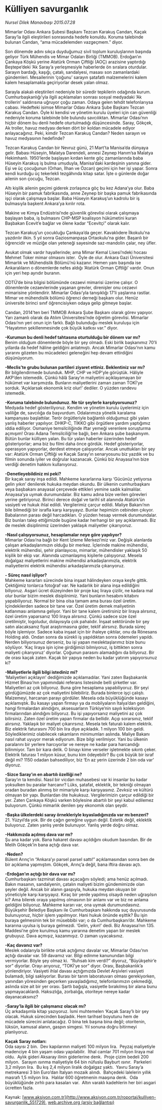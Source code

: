# Külliyen savurganlık

*Nursel Dilek Manavbaşı 2015.07.28*

<div class="pNewsDetailMainContent" itemprop="articleBody">
 <p>
  Mimarlar Odası Ankara Şubesi Başkanı Tezcan Karakuş Candan, Kaçak Saray’la ilgili eleştirileri sonrasında hedefe konuldu. Koruma talebinde bulunan Candan, “ama mücadelemden vazgeçmem.” diyor.
 </p>
 <p>
  Son dönemde adını sıkça duyduğumuz sivil toplum kuruluşlarının başında geliyor Türk Mühendis ve Mimar Odaları Birliği (TMMOB). Erdoğan’ın Çankaya Köşkü yerine Atatürk Orman Çiftliği (AOÇ) arazisine yaptırdığı Beştepe’deki ‘Ak Saray’a yerleşmesiyle haberlerde ön sıralara oturdular. Sarayın bardağı, kaşığı, çatalı, sandalyesi, masası son zamanlardaki gündemleri. Mesailerinin ‘çoğunu’ sarayın şatafatlı malzemelerini kalem kalem hesaplamakla geçiriyorlar desek yalan olmaz.
 </p>
 <p>
  Sarayla alakalı eleştirileri nedeniyle bir süredir tepkilerin odağında kurum. Cumhurbaşkanlığı’yla ilgili açıklamaları sonrası sosyal medyadaki ‘Ak trollerin’ saldırısına uğruyor çoğu zaman. Odaya gelen tehdit telefonlarıysa cabası. Hedefteki isimse Mimarlar Odası Ankara Şube Başkanı Tezcan Karakuş Candan. Öyle ki kendisi ve yönetim kurulu üyeleri için can güvenliği nedeniyle koruma talebinde bile bulundu savcılıktan. Mimarlar Odası’nın hiçbir dönem bu denli hedefe oturtulmadığı düşüncesinde. Saray, Gökçek, Ak troller, havuz medyası derken dört bir koldan mücadele ediyor anlayacağınız. Peki, kimdir Tezcan Karakuş Candan? Neden sarayın ve havuz medyasının hedefinde?
 </p>
 <p>
  Tezcan Karakuş Candan bir Nevruz günü, 21 Mart’ta Manisa’da dünyaya gelir. Babası Hüseyin, Malatya Darendeli, annesi Zeynep Hanım’sa Malatya Hekimhanlı. 1950’lerde başlayan kırdan kente göç zamanlarında baba Hüseyin Karakuş iş bulma umuduyla, Manisa’daki kardeşinin yanına gider. Eşi ve üç çocuğunun (Orhan, İlhan ve Özcan) geçimi için her işi yapar. Sonra kendi kurduğu üç tekerlekli tezgâhında kitap satar. İşte o günlerde doğar ailenin son çocuğu, Tezcan.
 </p>
 <p>
  Altı kişilik ailenin geçimi giderek zorlaşınca göç bu kez Adana’ya olur. Baba Hüseyin bir pamuk fabrikasında, anne Zeynep bir başka pamuk fabrikasında işçi olarak çalışmaya başlar. Baba Hüseyin Karakuş’un kadrolu bir iş bulmasıyla başkent Ankara’ya kırılır rota.
 </p>
 <p>
  Makine ve Kimya Endüstrisi’nde güvenlik görevlisi olarak çalışmaya başlayan baba, iş bulmasını CHP-MSP koalisyon hükümetini kuran Başbakan Ecevit’e bağlar ve ölene kadar “Ecevitçi” olarak kalır.
 </p>
 <p>
  Tezcan Karakuş’un çocukluğu Çankaya’da geçer. Kavaklıdere İlkokulu’na yazdırılır ilkin. 5 yıl sonra Gaziosmanpaşa Ortaokulu’na gider. Başarılı bir öğrencidir ve müziğe olan yeteneği sayesinde saz-mandolin çalar, ney üfler.
 </p>
 <p>
  Avukat olmak vardır hayallerinde; ama Mimar Kemal Lisesi’ndeki hocası Mehmet Toker mimar olmasını ister.  Öyle de olur. Ankara Gazi Üniversitesi Mimarlık ve Mühendislik Bölümü’nü kazanır. Hemen yanı başında ise Ankaralıların o dönemlerde nefes aldığı ‘Atatürk Orman Çiftliği’ vardır. Onun için yeri hep ayrıdır buranın.
 </p>
 <p>
  ODTÜ’de bina bilgisi bölümünde cezaevi mimarisi üzerine çalışır. O dönemlerde cezaevlerinde yaşanan grevler, direnişler onu cezaevi mimarisine yönlendirir. Mimarlar Odası’yla tanışıklığı 17’li yaşlarına rastlar. Mimar ve mühendislik bölümü öğrenci derneği başkanı olur. Henüz üniversite birinci sınıf öğrencisiyken odaya gelip gitmeye başlar.
 </p>
 <p>
  Candan, 2014’ten beri TMMOB Ankara Şube Başkanı olarak görev yapıyor. Yarı zamanlı olarak da Atılım Üniversitesi’nde öğretim görevlisi. Mimarlar Odası’nın yeri onun için farklı. Bağlı bulunduğu meslek kuruluşu için “Hayatımın şekillenmesinde çok büyük katkısı var.” diyor.
 </p>
 <p>
  <strong>
   -Kurumun bu denli hedef tahtasına oturtulduğu bir dönem var mı?
  </strong>
  <br>
   Benim olduğum dönemlerde böyle bir şey olmadı. Eski birlik başkanımız 70’li yıllarda da hedef hâline geldiğini anlatmıştı. Ancak Mimarlar Odası’nın kamu yararını gözeten bu mücadeleci geleneğini hep devam ettirdiğini düşünüyorum.
  </br>
 </p>
 <p>
  <strong>
   -Meclis’te grubu bulunan partileri ziyaret ettiniz. Beklentiniz var mı?
  </strong>
  <br>
   Bir bilgilendirmede bulunduk. MHP, CHP ve HDP’yle görüştük. Hâliyle AKP’den istemedik. Çünkü hâlâ Saray’ın maliyetini açıklayamayan bir hükümet var karşımızda. Bunların maliyetlerini zaman zaman TOKİ’ye sorduk. ‘Açıklarsak ekonomik kriz olur!’ dediler. O yüzden randevu istemedik.
  </br>
 </p>
 <p>
  <strong>
   -Koruma talebinde bulundunuz. Ne tür şeylerle karşılıyorsunuz?
  </strong>
  <br>
   Medyada hedef gösteriliyoruz. Kendim ve yönetim kurulu üyelerimiz için valiliğe de, savcılığa da başvurdum. Odalarımıza yönelik karalama kampanyası başlattılar. Terör örgütleriyle bağlantılı olduğumuz gibi yalan yanlış haberler yapılıyor. DHKP-C, TİKKO gibi örgütlere yardım yaptığımız iddia ediliyor. Osmaniye temsilciliğinde iftar yemeği verenlere soruşturma açmışım! Orası Adana Temsilciliği’ne bağlı, ben Ankara şube başkanıyım. Bütün bunlar külliyen yalan. Bu tür yalan haberler üzerinden hedef gösteriyorlar; ama biz bu filmi daha önce gördük. Hedef gösteriyorlar, operasyon yapıyorlar, derdest etmeye çalışıyorlar. Ancak unuttukları bir şey var: Atatürk Orman Çiftliği ve Kaçak Saray’ın senaryosunu biz yazdık ve bu filmin sonunda iyiler ve doğrular kazanacak. Çünkü biz Anayasa’nın bize verdiği denetim hakkını kullanıyoruz.
  </br>
 </p>
 <p>
  <strong>
   -Denetleyebildiniz mi peki?
  </strong>
  <br>
   Bir kaçak saray inşa edildi. Mahkeme kararlarına karşı ‘Gücünüz yetiyorsa gelin yıkın’ denilerek hukuka meydan okundu. Bir ülkenin cumhurbaşkanı veya başbakanı anayasal çerçevede ettikleri yemine sadık kalmalılar. Anayasa’ya uymak durumundalar. Biz kamu adına bize verilen görevleri yerine getiriyoruz. Birinci derece doğal ve tarihî sit alanında Atatürk’ün vasiyeti ve hukuk ihlal edildi. Vergilerimiz çarçur edildi. Maliye Bakanı’nın bile bilmediği bir israfla karşı karşıyayız. Bunlar hepimizin cebinden çıkıyor. Babalarının parası değil harcadıkları. O yüzden hesap vermek durumundalar. Biz bunları talep ettiğimizde bugüne kadar herhangi bir şey açıklanmadı. Biz de meslek disiplinimiz üzerinden yaklaşık maliyetler çıkarıyoruz.
  </br>
 </p>
 <p>
  <strong>
   -Nasıl çalışıyorsunuz, hesaplamalar neye göre yapılıyor?
  </strong>
  <br/>
  Mimarlar Odası’na bağlı bir Kent İzleme Merkezi’miz var. Değişik alanlarda çalışan arkadaşlarımızın olduğu bir merkez. İçlerinde makine mühendisi, elektrik mühendisi, şehir planlayıcısı, mimarlar, mühendisler yaklaşık 50 kişilik bir ekip var. Alanında uzmanlaşmış kişilerle çalışıyoruz. Mesela doğalgaz maliyetlerini makine mühendisi arkadaşlarımızla, elektrik maliyetlerini elektrik mühendisi arkadaşlarımızla çıkarıyoruz.
 </p>
 <p>
  <strong>
   - Süreç nasıl işliyor?
  </strong>
  <br/>
  Mahkeme kararları sürecinde bina inşaat hâlindeyken oraya keşfe gittik. Çektiğimiz tonlarca fotoğraf var. Ne kadarlık bir alana inşa edildiğini biliyoruz. Asgari ücret düzeyinden bir proje kaç liraya çizilir, ne kadara mal olur bunlar bizim meslek disiplinimiz. Yani bunların hesabını kitabını yapabiliyoruz. Normal bir bina olsa tamam ama burası özel üretim. İçindekilerden sadece bir tane var. Özel üretim demek maliyetinin katlanması anlamına geliyor. Yani bir tane kalem üretirsiniz bir liraya alırsınız, özel üretim yaparsanız 100 liraya alırsınız. Çünkü sadece size özel üretilmiştir, logoludur, dolayısıyla çok pahalıdır. İnşaat sektöründe bir şey satın alacaksanız fiyat araştırmasına gider, teklif alırsınız. Burada süreç böyle işlemiyor. Sadece kaba inşaat için bir ihaleye çıktılar, onu da Rönesans Holding aldı. Ondan sonra da sürekli iş yapıldıktan sonra ödemeleri yapıldı. Nerden biliyorsunuz derseniz, bu işi yapan meslektaşlarımız bize bunu söylüyor. ‘Kaç liraya işin içine girdiğimizi bilmiyoruz, iş bittikten sonra maliyeti çıkarıyoruz’ diyorlar. Çoğunun parasını alamadığını da biliyoruz. Bir de orası kaçak zaten. Kaçak bir yapıya neden bu kadar yatırım yapıyorsunuz ki?
 </p>
 <p>
  <strong>
   -Maliyetlerle ilgili bilgi istediniz mi?
  </strong>
  <br/>
  ‘Maliyetleri açıklayın’ dediğimizde açıklamadılar. Yani zaten Başbakanlık Hizmet Binası’nın yapımındaki referans listesinde belli şirketler var. Maliyetleri az çok biliyoruz. Buna göre hesaplama yapabiliyoruz. Bir şeyi gördüğümüzde az çok maliyetini bilebiliriz. Burada binlerce işçi çalıştı. Malzemeyi, harcanan parayı gördüler. Mesela oda büyüklüğünde kasayı açıklamıştık. Bu kasayı yapan firmayı ya da mobilyaların İtalya’dan geldiğini, hangi firmalardan alındığını, aksesuarların Türkiye’nin sayılı koleksiyon firmalarından alındığını biliyoruz. Bu işi yapıyorsanız maliyetini az çok bilirsiniz. Zaten özel üretim yapan firmalar da bellidir. Açıp sorarsınız, teklif alırsınız. Yaklaşık bir maliyet çıkarırsınız. Mesela tek faturalı kalem elektrik. Biz elektrik faturasını 700 bin lira diye açıkladık. 1 milyon 100 bin geldi. Söylediklerimiz olabilecek rakamların minimumları aslında. Maliye Bakanı nasıl rahat uyuyor merak ediyorum. Bize bilgi verilmiyor. Yani bu ülkenin paralarını bir yerlere harcıyorlar ve nereye ne kadar para harcandığı bilinmiyor. Tam bir kara delik. O binayı kime verseler işletmekte sıkıntı çeker. Elektrik faturası 1 milyon küsur, bunu kim ödeyebilir? Bu çok büyük bir israf değil mi? 1150 odadan bahsediliyor, biz ‘En az yerin üzerinde 2 bin oda var’ diyoruz.
 </p>
 <p>
  <strong>
   -Sizce Saray’ın en abartılı özelliği ne?
  </strong>
  <br/>
  Saray’ın ta kendisi. Nasıl bir vicdan muhasebesi var ki insanlar bu kadar yoksulken bu paralar harcanır? Lüks, şatafat, eklektik, bir tekniği olmayan oradan buradan alınmış bir mimariyle karşı karşıyasınız. Zevksiz ve kültürü olmayan bir yapı. Bunlardan öte hukuksuz. Vergilerimizin çarçur edildiği bir yer. Zaten Çankaya Köşkü varken böylesine abartılı bir şeyi kabul edilemez buluyorum. Çünkü mimarlık denilen şey ekonomik olan şeydir.
 </p>
 <p>
  <strong>
   -Başka ülkelerdeki saray örnekleriyle kıyasladığınızda var mı benzeri?
  </strong>
  <br/>
  21. Yüzyıl’da yok. Bir de çağın gereğine uygun değil. Estetik değil, eklektik buluyoruz. Zaten yanlış yerde bulunuyor. Yanlış yerde doğru olmaz.
 </p>
 <p>
  <strong>
   -Hakkınızda açılmış dava var mı?
  </strong>
  <br/>
  Şu ana kadar yok. Bana hakaret davası açıldığını okudum basından. Bir de Melih Gökçek’in bana açtığı dava var.
 </p>
 <p>
  <strong>
   -Neden?
  </strong>
  <br/>
  Bülent Arınç’ın “Ankara’yı parsel parsel sattı!” açıklamasından sonra ben de bir açıklama yapmıştım. Gökçek, Arınç’a değil, bana iftira davası açtı.
 </p>
 <p>
  <strong>
   -Erdoğan’ın açtığı bir dava var mı?
  </strong>
  <br/>
  Cumhurbaşkanı tazminat davası açacağını söyledi; ama henüz açılmadı. Bakın masanın, sandalyenin, çatalın maliyeti bizim gündemimizde olan şeyler değil. Ancak bir alanın gaspıyla, hukuka meydan okuyan bir yöneticiyle karşı karşıyayız. Kıraç bir yerde yapılmış olsaydı neden uğraşılsın ki? Ama bilerek oraya yapılmış olmasının bir anlamı var ve biz ne anlama geldiğini biliyoruz. Mahkeme kararı var, ona uymak durumundasınız. Büyükşehir Belediye Başkanı ile Cumhurbaşkanı hakkında suç duyurusunda bulunuyoruz, hiçbir işlem yapılmıyor. Hani hukuk önünde eşittik? Bu işin buraya gelmesinin tek bir müsebbibi var; o da Cumhurbaşkanı’dır. Mahkeme kararına uyulsa iş buraya gelmezdi. ‘Gelin, yıkın!’ dedi. Biz Anayasa’nın 135. Maddesi’ne göre kurulmuş kamu yararına denetim yapan bir meslek grubuyuz. Dava açmışız, kazanmışız. O zaman uyacaksınız.
 </p>
 <p>
  <strong>
   -Kaç davanız var?
  </strong>
  <br/>
  Meslek odalarıyla birlikte ortak açtığımız davalar var, Mimarlar Odası’nın açtığı davalar var. 59 davamız var. Bilgi edinme kanunundan bilgi vermiyorlar. Böyle şey olmaz ki.  “Ruhsatı kim verdi?” diyoruz, “Büyükşehir’e sor” diyorlar. Orayı arıyoruz, “TOKİ’ye sor” diyor. Orası, Başbakanlık’a yönlendiriyor. Vasiyeti ihlal davası açtığımızda Devlet Arşivleri vasiyeti bulamadı, bilgi saklıyorlar. Burası bir tarım laboratuvarı olması gerekiyorken, yanından yöresinden geçerken yavaşladığımız, telefonlarımızın çekmediği, aslında size ait bir yer orası. Şartlı bağışla, vasiyetle bırakılmış bir alana bunu yapmayacaklardı. Haksızlığa, zorbalığa, otoriteye nereye kadar dayanacaksınız?
 </p>
 <p>
  <strong>
   -Saray’la ilgili bir çalışmanız olacak mı?
  </strong>
  <br/>
  Üç arkadaşımla kitap yazıyoruz. İsmi muhtemelen ‘Kaçak Saray’lı bir şey olacak. Hukuk sürecinden başladık. Hem tarihsel boyutunu hem de mücadele sürecini anlatacağız. O bina tek başına bina değil; otoritenin, lüksün, kamusal alanın, gaspın simgesi. Yıl sonuna doğru bitirmeyi planlıyoruz.
 </p>
 <p>
  <strong>
   Kaçak Saray notları:
  </strong>
  <br/>
  Oda sayısı 2 bin.  Dev kapılarının maliyeti 100 milyon lira.  Peyzaj maliyetiyle madenciye 4 bin yaşam odası yapılabilir.  İthal camlar 701 milyon liraya mal oldu.  Aylık gideri Aksaray ilinin giderlerine denk.  Proje çizim bedeli 200 milyon.  Sarayın ısınma maliyetiyle 64 bin nüfuslu Bayburt ısınır.  Parkeleri 3,2 milyon lira.  Bu kış 2,4 milyon liralık doğalgaz yaktı.  Yavru Saray’a metrekaresi 3 bin Euro’dan İtalyan mozaik alındı.  Bahçedeki lalelerin yıllık masrafı 1,5 milyon lira.  Halılar 600 öğretmenin maaşına denk.  Oda büyüklüğünde zırhlı para kasaları var.  Altın varaklı kadehlerin her biri asgari ücretten fazla.
 </p>
</div>


Kaynak: [www.aksiyon.com.tr](http://www.aksiyon.com.tr/roportaj/kulliyen-savurganlik_551729), [web.archive.org (arşiv bağlantısı)](http://web.archive.org/web/20150805065519/http://www.aksiyon.com.tr/roportaj/kulliyen-savurganlik_551729)
